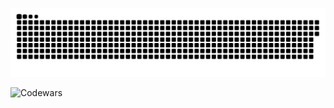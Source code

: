 <p align="center">
 <img width="600" src="assets/github-snake.svg" alt="snake"/>
</p>
<!-- ![](https://github-profile-summary-cards.vercel.app/api/cards/profile-details?username=daniilshat&theme=solarized_dark) -->

![Codewars](https://www.codewars.com/users/Roman/badges/large)

